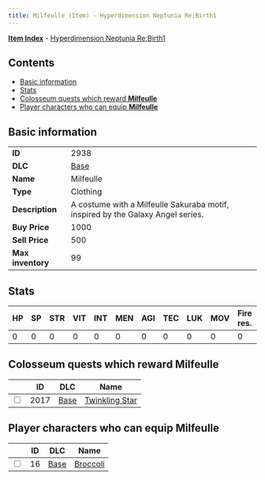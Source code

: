 ```yaml
---
title: Milfeulle (Item) - Hyperdimension Neptunia Re;Birth1
---
```


[**Item Index**](/neptunia/rb1/item/index.html) - [Hyperdimension Neptunia Re;Birth1](/neptunia/rb1)

## Contents

- [Basic information](#basic-information)
- [Stats](#stats)
- [Colosseum quests which reward **Milfeulle**](#colosseum-quests-which-reward-milfeulle)
- [Player characters who can equip **Milfeulle**](#player-characters-who-can-equip-milfeulle)

## Basic information

|   |   |
| -- | -- |
| **ID** | 2938 |
| **DLC** | [Base](/neptunia/rb1/dlc/1-base.html) |
| **Name** | Milfeulle |
| **Type** | Clothing |
| **Description** | A costume with a Milfeulle Sakuraba motif, inspired by the Galaxy Angel series. |
| **Buy Price** | 1000 |
| **Sell Price** | 500 |
| **Max inventory** | 99 |


## Stats

| HP | SP | STR | VIT | INT | MEN | AGI | TEC | LUK | MOV | Fire res. | Ice res. | Wind res. | Lightning res. |
| -- | -- | --- | --- | --- | --- | --- | --- | --- | --- | --------- | -------- | --------- | -------------- |
| 0 | 0 | 0 | 0 | 0 | 0 | 0 | 0 | 0 | 0 | 0 | 10 | 0 | 0 |


## Colosseum quests which reward **Milfeulle**

|    | ID | DLC | Name |
| -- | -- | --- | ---- |
| <input type="checkbox" id="rb1-colosseum-1-2017" class="trackbox" /> | 2017 | [Base](/neptunia/rb1/dlc/1-base.html) | [Twinkling Star](/neptunia/rb1/colosseum/1-2017-twinkling-star.html) |


## Player characters who can equip **Milfeulle**

|    | ID | DLC | Name |
| -- | -- | --- | ---- |
| <input type="checkbox" id="rb1-player-1-16" class="trackbox" /> | 16 | [Base](/neptunia/rb1/dlc/1-base.html) | [Broccoli](/neptunia/rb1/player/1-16-broccoli.html) |
